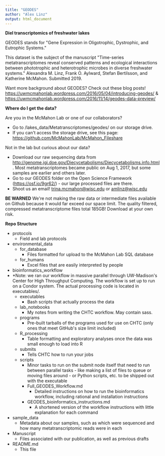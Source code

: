 ```yaml
---
title: "GEODES"
author: "Alex Linz"
output: html_document
---
```


__Diel transcriptomics of freshwater lakes__

GEODES stands for "Gene Expression in Oligotrophic, Dystrophic, and Eutrophic Systems."

This dataset is the subject of the manuscript "Time-series metatranscriptomes reveal conserved patterns and ecological interactions between phototrophic and heterotrophic microbes in diverse freshwater systems." Alexandra M. Linz, Frank O. Aylward, Stefan Bertilsson, and Katherine McMahon. Submitted 2019.


Want more background about GEODES? Check out these blog posts! https://uwmcmahonlab.wordpress.com/2016/05/04/introducing-geodes/ & https://uwmcmahonlab.wordpress.com/2016/11/14/geodes-data-preview/


__Where do I get the data?__

Are you in the McMahon Lab or one of our collaborators?

- Go to /lakes_data/Metatranscriptomes/geodes/ on our storage drive.
- If you can't access the storage drive, see this page: https://github.com/McMahonLab/McMahon_Fileshare

Not in the lab but curious about our data?

- Download our raw sequencing data from http://genome.jgi.doe.gov/Diecycetabolisms/Diecycetabolisms.info.html . Most metatranscriptomes became public on Aug 1, 2017, but some samples are earlier and others later.
- Go to our GEODES folder on the Open Science Framework (https://osf.io/9gr62/) - our large processed files are there.
- Shoot us an email! trina.mcmahon@wisc.edu or amlinz@wisc.edu

__BE WARNED__ We're not making the raw data or intermediate files available on Github because it would far exceed our space limit. The quality filtered, compressed metatranscriptome files total 185GB! Download at your own risk.

__Repo Structure__

- protocols
	- Field and lab protocols
- environmental_data
	- for_database
		- Files formatted for upload to the McMahon Lab SQL database
	- for_humans
		- Excel files that are easily interpreted by people
- bioinformatics_workflow
- *Note: we ran our workflow in massive parallel through UW-Madison's Center for High Throughput Computing. The workflow is set up to run on a Condor system. The actual processing code is located in executables/.
  - executables
    - Bash scripts that actually process the data
  - lab_notebooks
    - My notes from writing the CHTC workflow. May contain sass.
  - programs
    - Pre-built tarballs of the programs used for use on CHTC (only ones that meet GitHub's size limit included)
  - R_processing
    - Table formatting and exploratory analyses once the data was small enough to load into R
  - submits
    - Tells CHTC how to run your jobs
  - scripts
    - Minor tasks to run on the submit node itself that need to run between parallel tasks - like making a list of files to queue or moving files around - or Python scripts, etc. to be shipped out with the executable
    - Full_GEODES_Workflow.md
      - Detailed instructions on how to run the bioinformatics workflow, including rational and installation instructions
    - GEODES_bioinformatics_instructions.md
      - A shortened version of the workflow instructions with little explanation for each command
- sample_data
    - Metadata about our samples, such as which were sequenced and how many metatranscriptomic reads were in each
- Manuscript
    - Files associated with our publication, as well as previous drafts
- README.md
    - This file
